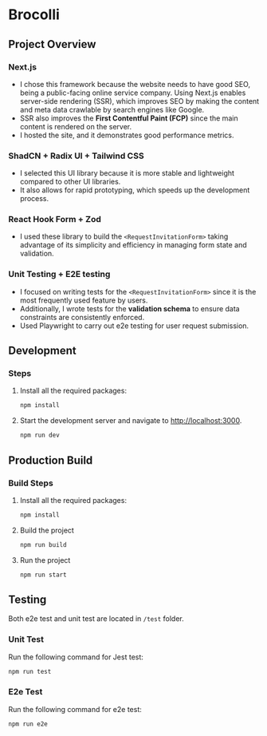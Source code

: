 # Brocolli

## Project Overview

### Next.js

- I chose this framework because the website needs to have good SEO, being a public-facing online service company. Using Next.js enables server-side rendering (SSR), which improves SEO by making the content and meta data crawlable by search engines like Google.
- SSR also improves the **First Contentful Paint (FCP)** since the main content is rendered on the server.
- I hosted the site, and it demonstrates good performance metrics.

### ShadCN + Radix UI + Tailwind CSS

- I selected this UI library because it is more stable and lightweight compared to other UI libraries.
- It also allows for rapid prototyping, which speeds up the development process.

### React Hook Form + Zod

- I used these library to build the `<RequestInvitationForm>` taking advantage of its simplicity and efficiency in managing form state and validation.

### Unit Testing + E2E testing

- I focused on writing tests for the `<RequestInvitationForm>` since it is the most frequently used feature by users.
- Additionally, I wrote tests for the **validation schema** to ensure data constraints are consistently enforced.
- Used Playwright to carry out e2e testing for user request submission.

## Development

### Steps

1. Install all the required packages:

   ```bash
   npm install
   ```

2. Start the development server and navigate to [http://localhost:3000](http://localhost:3000).

   ```bash
   npm run dev
   ```

## Production Build

### Build Steps

1. Install all the required packages:

   ```bash
   npm install
   ```

2. Build the project

   ```bash
   npm run build
   ```

3. Run the project

   ```bash
   npm run start
   ```

## Testing

Both e2e test and unit test are located in `/test` folder.

### Unit Test

Run the following command for Jest test:

```bash
npm run test
```

### E2e Test

Run the following command for e2e test:

```bash
npm run e2e
```
